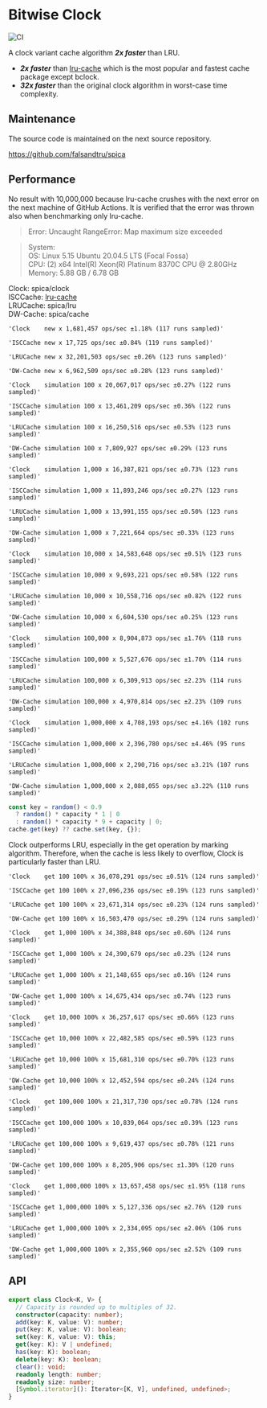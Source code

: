 # Bitwise Clock

![CI](https://github.com/falsandtru/bclock/workflows/CI/badge.svg)

A clock variant cache algorithm ***2x faster*** than LRU.

- ***2x faster*** than [lru-cache](https://www.npmjs.com/package/lru-cache) which is the most popular and fastest cache package except bclock.
- ***32x faster*** than the original clock algorithm in worst-case time complexity.

## Maintenance

The source code is maintained on the next source repository.

https://github.com/falsandtru/spica

## Performance

No result with 10,000,000 because lru-cache crushes with the next error on the next machine of GitHub Actions.
It is verified that the error was thrown also when benchmarking only lru-cache.

> Error: Uncaught RangeError: Map maximum size exceeded

> System:<br>
  OS: Linux 5.15 Ubuntu 20.04.5 LTS (Focal Fossa)<br>
  CPU: (2) x64 Intel(R) Xeon(R) Platinum 8370C CPU @ 2.80GHz<br>
  Memory: 5.88 GB / 6.78 GB

Clock: spica/clock<br>
ISCCache: [lru-cache](https://www.npmjs.com/package/lru-cache)<br>
LRUCache: spica/lru<br>
DW-Cache: spica/cache<br>

```
'Clock    new x 1,681,457 ops/sec ±1.18% (117 runs sampled)'

'ISCCache new x 17,725 ops/sec ±0.84% (119 runs sampled)'

'LRUCache new x 32,201,503 ops/sec ±0.26% (123 runs sampled)'

'DW-Cache new x 6,962,509 ops/sec ±0.28% (123 runs sampled)'

'Clock    simulation 100 x 20,067,017 ops/sec ±0.27% (122 runs sampled)'

'ISCCache simulation 100 x 13,461,209 ops/sec ±0.36% (122 runs sampled)'

'LRUCache simulation 100 x 16,250,516 ops/sec ±0.53% (123 runs sampled)'

'DW-Cache simulation 100 x 7,809,927 ops/sec ±0.29% (123 runs sampled)'

'Clock    simulation 1,000 x 16,387,821 ops/sec ±0.73% (123 runs sampled)'

'ISCCache simulation 1,000 x 11,893,246 ops/sec ±0.27% (123 runs sampled)'

'LRUCache simulation 1,000 x 13,991,155 ops/sec ±0.50% (123 runs sampled)'

'DW-Cache simulation 1,000 x 7,221,664 ops/sec ±0.33% (123 runs sampled)'

'Clock    simulation 10,000 x 14,583,648 ops/sec ±0.51% (123 runs sampled)'

'ISCCache simulation 10,000 x 9,693,221 ops/sec ±0.58% (122 runs sampled)'

'LRUCache simulation 10,000 x 10,558,716 ops/sec ±0.82% (122 runs sampled)'

'DW-Cache simulation 10,000 x 6,604,530 ops/sec ±0.25% (123 runs sampled)'

'Clock    simulation 100,000 x 8,904,873 ops/sec ±1.76% (118 runs sampled)'

'ISCCache simulation 100,000 x 5,527,676 ops/sec ±1.70% (114 runs sampled)'

'LRUCache simulation 100,000 x 6,309,913 ops/sec ±2.23% (114 runs sampled)'

'DW-Cache simulation 100,000 x 4,970,814 ops/sec ±2.23% (109 runs sampled)'

'Clock    simulation 1,000,000 x 4,708,193 ops/sec ±4.16% (102 runs sampled)'

'ISCCache simulation 1,000,000 x 2,396,780 ops/sec ±4.46% (95 runs sampled)'

'LRUCache simulation 1,000,000 x 2,290,716 ops/sec ±3.21% (107 runs sampled)'

'DW-Cache simulation 1,000,000 x 2,088,055 ops/sec ±3.22% (110 runs sampled)'
```

```ts
const key = random() < 0.9
  ? random() * capacity * 1 | 0
  : random() * capacity * 9 + capacity | 0;
cache.get(key) ?? cache.set(key, {});
```

Clock outperforms LRU, especially in the get operation by marking algorithm.
Therefore, when the cache is less likely to overflow, Clock is particularly faster than LRU.

```
'Clock    get 100 100% x 36,078,291 ops/sec ±0.51% (124 runs sampled)'

'ISCCache get 100 100% x 27,096,236 ops/sec ±0.19% (123 runs sampled)'

'LRUCache get 100 100% x 23,671,314 ops/sec ±0.23% (124 runs sampled)'

'DW-Cache get 100 100% x 16,503,470 ops/sec ±0.29% (124 runs sampled)'

'Clock    get 1,000 100% x 34,388,848 ops/sec ±0.60% (124 runs sampled)'

'ISCCache get 1,000 100% x 24,390,679 ops/sec ±0.23% (124 runs sampled)'

'LRUCache get 1,000 100% x 21,148,655 ops/sec ±0.16% (124 runs sampled)'

'DW-Cache get 1,000 100% x 14,675,434 ops/sec ±0.74% (123 runs sampled)'

'Clock    get 10,000 100% x 36,257,617 ops/sec ±0.66% (123 runs sampled)'

'ISCCache get 10,000 100% x 22,482,585 ops/sec ±0.59% (123 runs sampled)'

'LRUCache get 10,000 100% x 15,681,310 ops/sec ±0.70% (123 runs sampled)'

'DW-Cache get 10,000 100% x 12,452,594 ops/sec ±0.24% (124 runs sampled)'

'Clock    get 100,000 100% x 21,317,730 ops/sec ±0.78% (124 runs sampled)'

'ISCCache get 100,000 100% x 10,839,064 ops/sec ±0.39% (123 runs sampled)'

'LRUCache get 100,000 100% x 9,619,437 ops/sec ±0.78% (121 runs sampled)'

'DW-Cache get 100,000 100% x 8,205,906 ops/sec ±1.30% (120 runs sampled)'

'Clock    get 1,000,000 100% x 13,657,458 ops/sec ±1.95% (118 runs sampled)'

'ISCCache get 1,000,000 100% x 5,127,336 ops/sec ±2.76% (120 runs sampled)'

'LRUCache get 1,000,000 100% x 2,334,095 ops/sec ±2.06% (106 runs sampled)'

'DW-Cache get 1,000,000 100% x 2,355,960 ops/sec ±2.52% (109 runs sampled)'
```

## API

```ts
export class Clock<K, V> {
  // Capacity is rounded up to multiples of 32.
  constructor(capacity: number);
  add(key: K, value: V): number;
  put(key: K, value: V): boolean;
  set(key: K, value: V): this;
  get(key: K): V | undefined;
  has(key: K): boolean;
  delete(key: K): boolean;
  clear(): void;
  readonly length: number;
  readonly size: number;
  [Symbol.iterator](): Iterator<[K, V], undefined, undefined>;
}
```
